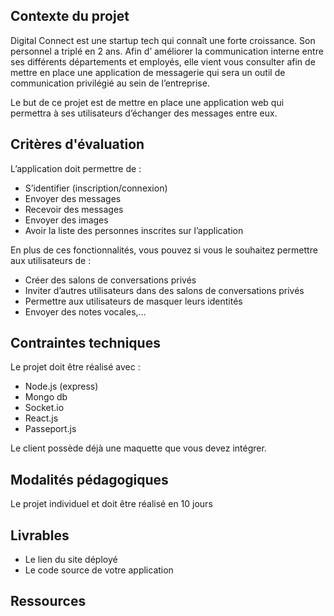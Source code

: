 ## Contexte du projet

Digital Connect est une startup tech qui connaît une forte croissance. Son personnel  a  triplé en 2 ans. Afin d’ améliorer la communication interne entre ses différents départements et employés, elle vient vous consulter afin de mettre en place une application de messagerie qui sera un outil de communication privilégié au sein de l’entreprise. 

Le but de ce projet est de mettre en place une application web qui permettra à ses utilisateurs d’échanger des messages entre eux.

## Critères d'évaluation

L’application doit permettre de :

- S’identifier (inscription/connexion)
- Envoyer des messages
- Recevoir des messages
- Envoyer des images 
- Avoir la liste des personnes inscrites sur l’application


En plus de ces fonctionnalités, vous pouvez si vous le souhaitez permettre aux utilisateurs de :


- Créer des salons de conversations privés
- Inviter d’autres utilisateurs dans des salons de conversations privés
- Permettre aux utilisateurs de masquer leurs identités
- Envoyer des notes vocales,…


## Contraintes techniques


Le projet doit être réalisé avec :

- Node.js (express)
- Mongo db
- Socket.io
- React.js
- Passeport.js

Le client possède déjà une maquette que vous devez intégrer.


## Modalités pédagogiques

Le projet individuel et doit être réalisé en 10 jours


## Livrables

- Le lien du site déployé
- Le code source de votre application


## Ressources
